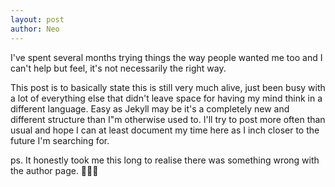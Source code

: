 ```yaml
---
layout: post
author: Neo
---
```


I've spent several months trying things the way people wanted me too and I can't help but feel, it's not necessarily the right way.

<!--more-->

This post is to basically state this is still very much alive, just been busy with a lot of everything else that didn't leave space for having my mind think in a different language. Easy as Jekyll may be it's a completely new and different structure than I"m otherwise used to. I'll try to post more often than usual and hope I can at least document my time here as I inch closer to the future I'm searching for.

ps. It honestly took me this long to realise there was something wrong with the author page. 🤦🏿‍♂️